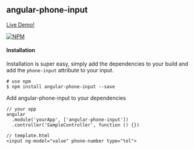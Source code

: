 ## angular-phone-input

[Live Demo!](https://hanford.github.io/angular-phone-input)

[![NPM][star-icon]][star-url]

#### Installation  
Installation is super easy, simply add the dependencies to your build and add the ```phone-input``` attribute to your input.

```
# use npm
$ npm install angular-phone-input --save
```

Add angular-phone-input to your dependencies

```
// your app
angular
  .module('yourApp', ['angular-phone-input'])
  .controller('SampleController', function () {})
```

```
// template.html
<input ng-model="value" phone-number type="tel">
```

[star-icon]: https://nodei.co/npm/angular-phone-input.png?downloads=true
[star-url]: https://npmjs.org/package/angular-phone-input
